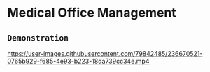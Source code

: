 # Medical Office Management

## `Demonstration`
https://user-images.githubusercontent.com/79842485/236670521-0765b929-f685-4e93-b223-18da739cc34e.mp4
